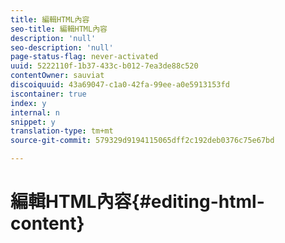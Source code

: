 ```yaml
---
title: 編輯HTML內容
seo-title: 編輯HTML內容
description: 'null'
seo-description: 'null'
page-status-flag: never-activated
uuid: 5222110f-1b37-433c-b012-7ea3de88c520
contentOwner: sauviat
discoiquuid: 43a69047-c1a0-42fa-99ee-a0e5913153fd
iscontainer: true
index: y
internal: n
snippet: y
translation-type: tm+mt
source-git-commit: 579329d9194115065dff2c192deb0376c75e67bd

---
```



# 編輯HTML內容{#editing-html-content}

